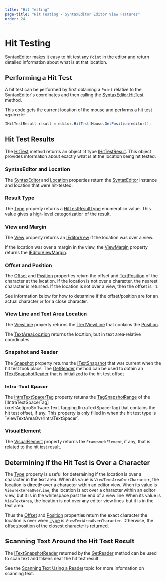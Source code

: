 ```yaml
---
title: "Hit Testing"
page-title: "Hit Testing - SyntaxEditor Editor View Features"
order: 24
---
```

# Hit Testing

SyntaxEditor makes it easy to hit test any `Point` in the editor and return detailed information about what is at that location.

## Performing a Hit Test

A hit test can be performed by first obtaining a `Point` relative to the SyntaxEditor's coordinates and then calling the [SyntaxEditor](xref:ActiproSoftware.Windows.Controls.SyntaxEditor.SyntaxEditor).[HitTest](xref:ActiproSoftware.Windows.Controls.SyntaxEditor.SyntaxEditor.HitTest*) method.

This code gets the current location of the mouse and performs a hit test against it:

```csharp
IHitTestResult result = editor.HitTest(Mouse.GetPosition(editor));
```

## Hit Test Results

The [HitTest](xref:ActiproSoftware.Windows.Controls.SyntaxEditor.SyntaxEditor.HitTest*) method returns an object of type [IHitTestResult](xref:ActiproSoftware.Windows.Controls.SyntaxEditor.IHitTestResult).  This object provides information about exactly what is at the location being hit tested.

### SyntaxEditor and Location

The [SyntaxEditor](xref:ActiproSoftware.Windows.Controls.SyntaxEditor.IHitTestResult.SyntaxEditor) and [Location](xref:ActiproSoftware.Windows.Controls.SyntaxEditor.IHitTestResult.Location) properties return the [SyntaxEditor](xref:ActiproSoftware.Windows.Controls.SyntaxEditor.SyntaxEditor) instance and location that were hit-tested.

### Result Type

The [Type](xref:ActiproSoftware.Windows.Controls.SyntaxEditor.IHitTestResult.Type) property returns a [HitTestResultType](xref:ActiproSoftware.Windows.Controls.SyntaxEditor.HitTestResultType) enumeration value.  This value gives a high-level categorization of the result.

### View and Margin

The [View](xref:ActiproSoftware.Windows.Controls.SyntaxEditor.IHitTestResult.View) property returns an [IEditorView](xref:ActiproSoftware.Windows.Controls.SyntaxEditor.IEditorView) if the location was over a view.

If the location was over a margin in the view, the [ViewMargin](xref:ActiproSoftware.Windows.Controls.SyntaxEditor.IHitTestResult.ViewMargin) property returns the [IEditorViewMargin](xref:ActiproSoftware.Windows.Controls.SyntaxEditor.Margins.IEditorViewMargin).

### Offset and Position

The [Offset](xref:ActiproSoftware.Windows.Controls.SyntaxEditor.IHitTestResult.Offset) and [Position](xref:ActiproSoftware.Windows.Controls.SyntaxEditor.IHitTestResult.Position) properties return the offset and [TextPosition](xref:ActiproSoftware.Text.TextPosition) of the character at the location.  If the location is not over a character, the nearest character is returned.  If the location is not over a view, then the offset is `-1`.

See information below for how to determine if the offset/position are for an actual character or for a close character.

### View Line and Text Area Location

The [ViewLine](xref:ActiproSoftware.Windows.Controls.SyntaxEditor.IHitTestResult.ViewLine) property returns the [ITextViewLine](xref:ActiproSoftware.Windows.Controls.SyntaxEditor.ITextViewLine) that contains the [Position](xref:ActiproSoftware.Windows.Controls.SyntaxEditor.IHitTestResult.Position).

The [TextAreaLocation](xref:ActiproSoftware.Windows.Controls.SyntaxEditor.IHitTestResult.TextAreaLocation) returns the location, but in text area-relative coordinates.

### Snapshot and Reader

The [Snapshot](xref:ActiproSoftware.Windows.Controls.SyntaxEditor.IHitTestResult.Snapshot) property returns the [ITextSnapshot](xref:ActiproSoftware.Text.ITextSnapshot) that was current when the hit test took place.  The [GetReader](xref:ActiproSoftware.Windows.Controls.SyntaxEditor.IHitTestResult.GetReader*) method can be used to obtain an [ITextSnapshotReader](xref:ActiproSoftware.Text.ITextSnapshotReader) that is initialized to the hit test offset.

### Intra-Text Spacer

The [IntraTextSpacerTag](xref:ActiproSoftware.Windows.Controls.SyntaxEditor.IHitTestResult.IntraTextSpacerTag) property returns the [TagSnapshotRange<T>](xref:ActiproSoftware.Text.Tagging.TagSnapshotRange`1) of the [IIntraTextSpacerTag](xref:ActiproSoftware.Text.Tagging.IIntraTextSpacerTag) that contains the hit test offset, if any.  This property is only filled in when the hit test type is `ViewTextAreaOverIntraTextSpacer`.

### VisualElement

The [VisualElement](xref:ActiproSoftware.Windows.Controls.SyntaxEditor.IHitTestResult.VisualElement) property returns the `FrameworkElement`, if any, that is related to the hit test result.

## Determining if the Hit Test is Over a Character

The [Type](xref:ActiproSoftware.Windows.Controls.SyntaxEditor.IHitTestResult.Type) property is useful for determining if the location is over a character in the text area.  When its value is `ViewTextAreaOverCharacter`, the location is directly over a character within an editor view.  When its value is `ViewTextAreaOverLine`, the location is not over a character within an editor view, but it is in the whitespace past the end of a view line.  When its value is `ViewTextArea`, the location is not over any editor view lines, but it is in the text area.

Thus the [Offset](xref:ActiproSoftware.Windows.Controls.SyntaxEditor.IHitTestResult.Offset) and [Position](xref:ActiproSoftware.Windows.Controls.SyntaxEditor.IHitTestResult.Position) properties return the exact character the location is over when [Type](xref:ActiproSoftware.Windows.Controls.SyntaxEditor.IHitTestResult.Type) is `ViewTextAreaOverCharacter`.  Otherwise, the offset/position of the closest character is returned.

## Scanning Text Around the Hit Test Result

The [ITextSnapshotReader](xref:ActiproSoftware.Text.ITextSnapshotReader) returned by the [GetReader](xref:ActiproSoftware.Windows.Controls.SyntaxEditor.IHitTestResult.GetReader*) method can be used to scan text and tokens near the hit test result.

See the [Scanning Text Using a Reader](../../text-parsing/core-text/scanning-text.md) topic for more information on scanning text.
